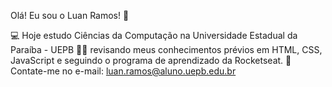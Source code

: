 Olá! Eu sou o Luan Ramos! 👋

💻 Hoje estudo Ciências da Computação na Universidade Estadual da Paraíba - UEPB
👨‍💻 revisando meus conhecimentos prévios em HTML, CSS, JavaScript e seguindo o programa de aprendizado da Rocketseat. 
💬 Contate-me no e-mail: luan.ramos@aluno.uepb.edu.br
